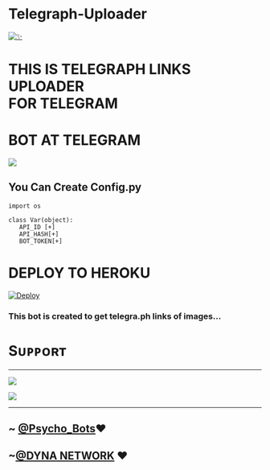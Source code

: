# Telegraph-Uploader 
[![✨](https://telegra.ph/file/1434d9d0eb6a8bf00456a.jpg)](https://t.me/DYNA_NETWORK)
# <p> THIS IS TELEGRAPH LINKS UPLOADER <br> FOR TELEGRAM </p>
# BOT AT TELEGRAM 



<a href="http://t.me/PIC_LINK_DBOT" target="_blank"><img src="https://img.shields.io/badge/BOT-IN%20TELEGRAM-black.svg?style=for-the-badge&logo=Telegram"></a>

 
 
## You Can Create Config.py 
```python3
import os 

class Var(object): 
   API_ID [+]
   API_HASH[+]
   BOT_TOKEN[+]

```

# DEPLOY TO HEROKU

[![Deploy](https://www.herokucdn.com/deploy/button.svg)](https://heroku.com/deploy?template=https://github.com/SUKHPAL443/Telegraph-Uploade)

### This bot is created to get telegra.ph links of images...

# Sᴜᴘᴘᴏʀᴛ 
<hr>
<a href="https://telegram.me/DYNA_NETWORK" target="_blank"><img src="https://img.shields.io/badge/Updates-Channel-yellow.svg?style=for-the-badge&logo=Telegram"></a>

<a href="https://telegram.me/DYNA_SUPPORT" target="_blank"><img src="https://img.shields.io/badge/Support-Group-green.svg?style=for-the-badge&logo=Telegram"></a>
<hr>


## ~ [@Psycho_Bots](https://t.me/PsychoBots)❤️

## ~[@DYNA NETWORK](https://t.me/DYNA_NETWORK) ❤️

